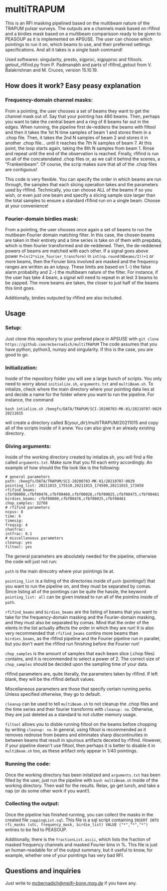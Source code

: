 # multiTRAPUM

This is an RFI masking pipelined based on the multibeam nature of the TRAPUM pulsar surveys. The outputs are a channels mask based on rfifind and a birdies mask based on a multibeam comparisson ready to be given to PEASOUP as it is implemented on APSUSE. The user can choose which pointings to run it on, which beams to use, and their preferred settings specifications. And all it takes is a single bash command!

Used softwares: singularity, presto, sigproc, sigpyproc and filtools. getout_rfifind.py from P. Padmanabh and parts of rfifind_getout from V. Balakrishnan and M. Cruces, version 15.10.19.

## How does it work? Easy peasy explanation

### Frequency-domain channel masks: 

From a pointing, the user chooses a set of beams they want to get the channel mask out of. Say that your pointing has 480 beams. Then, perhaps you want to take the central beam and a ring of 6 beams far out in the edges. When running, the pipeline first de-reddens the beams with filtool and then it takes the 1st N time samples of beam 1 and stores them in a .chop file. Then, it takes the 2nd N samples of beam 2 and stores it in another .chop file... until it reaches the 7th N samples of beam 7. At this point, the loop starts again, taking the 8th N samples from beam 1. Rinse and repeat until the end of the observation is reached. Finally, rfifind is run on all of the concatendated .chop files or, as we call it behind the scenes, a "Frankeinbeam". Of course, the scrip makes sure that all of the .chop files are contiguous!

This code is very flexible. You can specify the order in which beams are run through, the samples that each slicing operation takes and the parameters used by rfifind. Technically, you can choose ALL of the beams if so you wish, or even just one beam and specify a slicing sample size larger than the total samples to ensure a standard rfifind run on a single beam. Choose at your convenience!

### Fourier-domain birdies mask:

From a pointing, the user chooses once again a set of beams to run the mutibeam Fourier domain matching filter. In this case, the chosen beams are taken in their entirety and a time series is take on of them with prepdata, which is then fourier transformed and de-reddened. Then, the de-reddened powers of beams are matched with each other. If a signal goes above power ```P=ln(2*size_fourier_transform)``` in ```int(np.round(Nbeams/2))+1``` or more beams, then the Foruier bins involved are masked and the frequency ranges are written as an iutpuy. These limits are based on 1.-) the false alarm probabilty and 2.-) the multibeam nature of the filter. For instance, if the user has take 4 beam, a signal will need to repeat in at lest 3 beams to be zapped. The more beams are taken, the closer to just half of the beams this limit goes.

Additionally, birdies outputed by rfifind are also included.

## Usage

### Setup:

Just clone this repository to your prefered place in APSUSE with ```git clone https://github.com/mcbernadich/multiTRAPUM```
The code assumes that you have python, python3, numpy and singularity. If this is the case, you are good to go.

### Initialization:

Inside of the repository folder you will see a large bunch of scripts. You only need to worry about ```initialize.sh```, ```arguments.txt``` and ```multiBeam.sh```. To intialize, check where the main directory where your pointing data lies at and decide a name for the folder where you want to run the pipeline. For instance, the command

```bash intialize.sh /beegfs/DATA/TRAPUM/SCI-20200703-MK-01/20210707-0029 20211015```

will create a directory called ${your_dir}/multiTRAPUM/20211015 and copy all of the scripts inside of it anew. You can also give it an already existing directory.

### Giving arguments:

Inside of the working directory created by intialize.sh, you will find a file called ```arguments.txt```. Make sure that you fill each entry accordingly. An example of how should the file look like is the following:

```
# general parameters
path: /beegfs/DATA/TRAPUM/SCI-20200703-MK-01/20210707-0029
pointing_list: 20211015_175510,20211015_174500,20211015_173450
rfifind_beams: cfbf00000,cfbf00476,cfbf00460,cfbf00026,cfbf00025,cfbf00475,cfbf00461
birdies_beams: cfbf00000,cfbf00476,cfbf00025,cfbf00461
chop_samples: 32768
# rfifind parameters
ncpus: 8
time: 6
timesig:
freqsig: 4
chanfrac:
intfrac: 0.1
# miscellaneous parameters
cleanup: yes
filtool: yes
```

The general parameters are absolutely needed for the pipeline, otherwise the code will just not run:

```path``` is the main direcotry where your pointings lie at. 

```pointing_list``` is a listing of the directories inside of ```path``` (pointings!) that you want to run the pipeline on, and they must be separated by comas. Since listing all of the pointings can be quite the hassle, the keyword ```pointing_list: all``` can be given instead to run all of the pointins inside of ```path```.

```rfifind_beams``` and ```birdies_beams``` are the listing of beams that you want to take for the frequency-domain masking and the Fourier-domain masking, and they must also be separated by comas. Mind that the order of the elents in the list actually affects the order in which they are run! It is also very recommended that ```rfifind_beams``` contins more beams than ```birdies_beams```, as the rfifind pipeline and the Fourier pipeline run in parallel, but you don't want the rfifind run finishing before the Fourier run!

```chop_samples``` is the amount of samples that each beam slice (.chop files) contains, and it is recommended to select a power of 2. The correct size of ```chop_samples``` should be decided upon the sampling time of your data.

rfifind parameters are, quite literally, the parameters taken by rfifind. If left blank, they will be the rfifind default values.

Miscellaneous parameters are those that specify certain running perks. Unless specified otherwise, they go to default.

```cleanup``` can be used to tell ```multiBeam.sh``` to not cleanup the .chop files and the time series and their fourier transforms with ```cleanup: no```. Otherwise, they are just deleted as a standard to not clutter memory usage.

```filtool``` allows you to disble running filtool on the beams before chopping by writing ```cleanup: no```. In general, using filtool is recommended as it removes rednoise from beams and eliminates sharp discontinuities in between beams that result in spurious artifacts deceted by rfifind. However, if your pipeline doesn't use filtool, then perhaps it is better to disable it in ```multiBeam.sh``` too, as these artifact only appear in 1/40 pointings. 

### Running the code:

Once the working directory has been initalized and ```arguments.txt``` has been filled by the user, just run the pipeline with ```bash multiBeam.sh``` inside of the working directory. Then wait for the results. Relax, go get lunch, and take a nap (or do some other work if you want!). 

### Collecting the output:

Once the pipeline has finished running, you can collect the masks in the created file ```zappingList.sql```. This file is a sql script containing ```INSERT INTO rfi_masks (utc, frequency_mask, birdie_list) VALUE ("*","*","*")``` entries to be fed to PEASOUP.

Additionally, there is the ```fractionList.ascii```, which lists the fraction of masked frequency channels and masked Fourier bins in %. This file is just an human-readable for of the output summary, but it useful to know, for example, whether one of your pointings has very bad RFI.

## Questions and inquiries

Just write to mcbernadich@mpifr-bonn.mpg.de if you have any.
